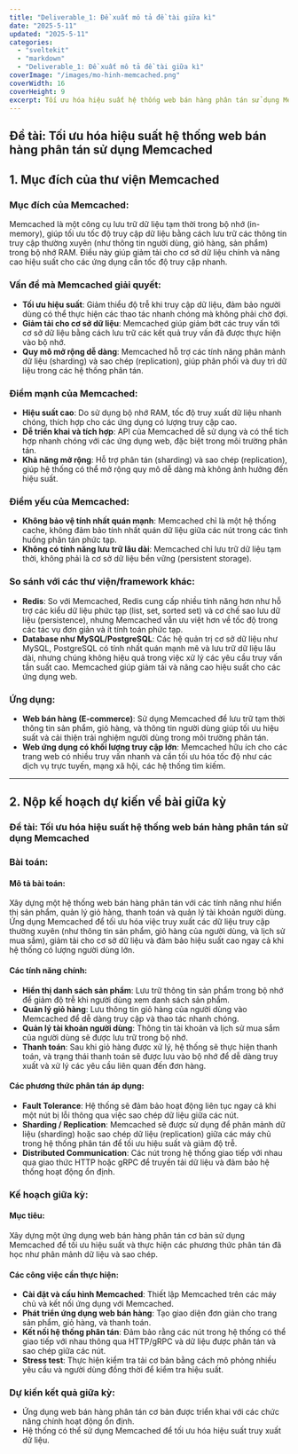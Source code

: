 ```yaml
---
title: "Deliverable_1: Đề xuất mô tả đề tài giữa kì"
date: "2025-5-11"
updated: "2025-5-11"
categories:
  - "sveltekit"
  - "markdown"
  - "Deliverable_1: Đề xuất mô tả đề tài giữa kì" 
coverImage: "/images/mo-hinh-memcached.png"
coverWidth: 16
coverHeight: 9
excerpt: Tối ưu hóa hiệu suất hệ thống web bán hàng phân tán sử dụng Memcached
---
```


## Đề tài: Tối ưu hóa hiệu suất hệ thống web bán hàng phân tán sử dụng Memcached

## 1. Mục đích của thư viện Memcached

### Mục đích của Memcached:
Memcached là một công cụ lưu trữ dữ liệu tạm thời trong bộ nhớ (in-memory), giúp tối ưu tốc độ truy cập dữ liệu bằng cách lưu trữ các thông tin truy cập thường xuyên (như thông tin người dùng, giỏ hàng, sản phẩm) trong bộ nhớ RAM. Điều này giúp giảm tải cho cơ sở dữ liệu chính và nâng cao hiệu suất cho các ứng dụng cần tốc độ truy cập nhanh.

### Vấn đề mà Memcached giải quyết:
- **Tối ưu hiệu suất**: Giảm thiểu độ trễ khi truy cập dữ liệu, đảm bảo người dùng có thể thực hiện các thao tác nhanh chóng mà không phải chờ đợi.
- **Giảm tải cho cơ sở dữ liệu**: Memcached giúp giảm bớt các truy vấn tới cơ sở dữ liệu bằng cách lưu trữ các kết quả truy vấn đã được thực hiện vào bộ nhớ.
- **Quy mô mở rộng dễ dàng**: Memcached hỗ trợ các tính năng phân mảnh dữ liệu (sharding) và sao chép (replication), giúp phân phối và duy trì dữ liệu trong các hệ thống phân tán.

### Điểm mạnh của Memcached:
- **Hiệu suất cao**: Do sử dụng bộ nhớ RAM, tốc độ truy xuất dữ liệu nhanh chóng, thích hợp cho các ứng dụng có lượng truy cập cao.
- **Dễ triển khai và tích hợp**: API của Memcached dễ sử dụng và có thể tích hợp nhanh chóng với các ứng dụng web, đặc biệt trong môi trường phân tán.
- **Khả năng mở rộng**: Hỗ trợ phân tán (sharding) và sao chép (replication), giúp hệ thống có thể mở rộng quy mô dễ dàng mà không ảnh hưởng đến hiệu suất.

### Điểm yếu của Memcached:
- **Không bảo vệ tính nhất quán mạnh**: Memcached chỉ là một hệ thống cache, không đảm bảo tính nhất quán dữ liệu giữa các nút trong các tình huống phân tán phức tạp.
- **Không có tính năng lưu trữ lâu dài**: Memcached chỉ lưu trữ dữ liệu tạm thời, không phải là cơ sở dữ liệu bền vững (persistent storage).

### So sánh với các thư viện/framework khác:
- **Redis**: So với Memcached, Redis cung cấp nhiều tính năng hơn như hỗ trợ các kiểu dữ liệu phức tạp (list, set, sorted set) và cơ chế sao lưu dữ liệu (persistence), nhưng Memcached vẫn ưu việt hơn về tốc độ trong các tác vụ đơn giản và ít tính toán phức tạp.
- **Database như MySQL/PostgreSQL**: Các hệ quản trị cơ sở dữ liệu như MySQL, PostgreSQL có tính nhất quán mạnh mẽ và lưu trữ dữ liệu lâu dài, nhưng chúng không hiệu quả trong việc xử lý các yêu cầu truy vấn tần suất cao. Memcached giúp giảm tải và nâng cao hiệu suất cho các ứng dụng web.

### Ứng dụng:
- **Web bán hàng (E-commerce)**: Sử dụng Memcached để lưu trữ tạm thời thông tin sản phẩm, giỏ hàng, và thông tin người dùng giúp tối ưu hiệu suất và cải thiện trải nghiệm người dùng trong môi trường phân tán.
- **Web ứng dụng có khối lượng truy cập lớn**: Memcached hữu ích cho các trang web có nhiều truy vấn nhanh và cần tối ưu hóa tốc độ như các dịch vụ trực tuyến, mạng xã hội, các hệ thống tìm kiếm.

---

## 2. Nộp kế hoạch dự kiến về bài giữa kỳ

### Đề tài: Tối ưu hóa hiệu suất hệ thống web bán hàng phân tán sử dụng Memcached

### Bài toán:
#### Mô tả bài toán:
Xây dựng một hệ thống web bán hàng phân tán với các tính năng như hiển thị sản phẩm, quản lý giỏ hàng, thanh toán và quản lý tài khoản người dùng. Ứng dụng Memcached để tối ưu hóa việc truy xuất các dữ liệu truy cập thường xuyên (như thông tin sản phẩm, giỏ hàng của người dùng, và lịch sử mua sắm), giảm tải cho cơ sở dữ liệu và đảm bảo hiệu suất cao ngay cả khi hệ thống có lượng người dùng lớn.

#### Các tính năng chính:
- **Hiển thị danh sách sản phẩm**: Lưu trữ thông tin sản phẩm trong bộ nhớ để giảm độ trễ khi người dùng xem danh sách sản phẩm.
- **Quản lý giỏ hàng**: Lưu thông tin giỏ hàng của người dùng vào Memcached để dễ dàng truy cập và thao tác nhanh chóng.
- **Quản lý tài khoản người dùng**: Thông tin tài khoản và lịch sử mua sắm của người dùng sẽ được lưu trữ trong bộ nhớ.
- **Thanh toán**: Sau khi giỏ hàng được xử lý, hệ thống sẽ thực hiện thanh toán, và trạng thái thanh toán sẽ được lưu vào bộ nhớ để dễ dàng truy xuất và xử lý các yêu cầu liên quan đến đơn hàng.

#### Các phương thức phân tán áp dụng:
- **Fault Tolerance**: Hệ thống sẽ đảm bảo hoạt động liên tục ngay cả khi một nút bị lỗi thông qua việc sao chép dữ liệu giữa các nút.
- **Sharding / Replication**: Memcached sẽ được sử dụng để phân mảnh dữ liệu (sharding) hoặc sao chép dữ liệu (replication) giữa các máy chủ trong hệ thống phân tán để tối ưu hiệu suất và giảm độ trễ.
- **Distributed Communication**: Các nút trong hệ thống giao tiếp với nhau qua giao thức HTTP hoặc gRPC để truyền tải dữ liệu và đảm bảo hệ thống hoạt động ổn định.

### Kế hoạch giữa kỳ:
#### Mục tiêu:
Xây dựng một ứng dụng web bán hàng phân tán cơ bản sử dụng Memcached để tối ưu hiệu suất và thực hiện các phương thức phân tán đã học như phân mảnh dữ liệu và sao chép.

#### Các công việc cần thực hiện:
- **Cài đặt và cấu hình Memcached**: Thiết lập Memcached trên các máy chủ và kết nối ứng dụng với Memcached.
- **Phát triển ứng dụng web bán hàng**: Tạo giao diện đơn giản cho trang sản phẩm, giỏ hàng, và thanh toán.
- **Kết nối hệ thống phân tán**: Đảm bảo rằng các nút trong hệ thống có thể giao tiếp với nhau thông qua HTTP/gRPC và dữ liệu được phân tán và sao chép giữa các nút.
- **Stress test**: Thực hiện kiểm tra tải cơ bản bằng cách mô phỏng nhiều yêu cầu và người dùng đồng thời để kiểm tra hiệu suất.

### Dự kiến kết quả giữa kỳ:
- Ứng dụng web bán hàng phân tán cơ bản được triển khai với các chức năng chính hoạt động ổn định.
- Hệ thống có thể sử dụng Memcached để tối ưu hóa hiệu suất truy xuất dữ liệu.
